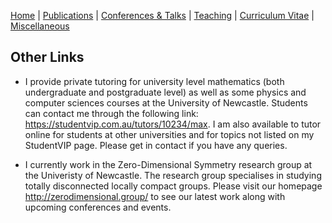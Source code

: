 [Home](https://max-carter-math.github.io) | [Publications](./publications.html) | [Conferences & Talks](./conf_talks.html) | [Teaching](./teaching.html) | [Curriculum Vitae](./CV.pdf) | [Miscellaneous](./other.html)

## Other Links

* I provide private tutoring for university level mathematics (both undergraduate and postgraduate level) as well as some physics and computer sciences courses at the University of Newcastle. Students can contact me through the following link: https://studentvip.com.au/tutors/10234/max. I am also available to tutor online for students at other universities and for topics not listed on my StudentVIP page. Please get in contact if you have any queries.

* I currently work in the Zero-Dimensional Symmetry research group at the Univeristy of Newcastle. The research group specialises in studying totally disconnected locally compact groups. Please visit our homepage http://zerodimensional.group/ to see our latest work along with upcoming conferences and events.
